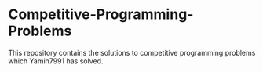 # Competitive-Programming-Problems
This repository contains the solutions to competitive programming problems which Yamin7991 has solved.
